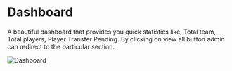 # Dashboard

A beautiful dashboard that provides you quick statistics like, Total team, Total players, Player Transfer Pending. By clicking on view all button admin can redirect to the particular section.

![Dashboard](/screenshots/admin_dashboard.png)